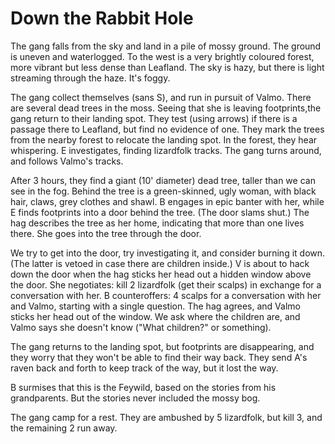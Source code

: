 # Down the Rabbit Hole

The gang falls from the sky and land in a pile of mossy ground.
The ground is uneven and waterlogged.
To the west is a very brightly coloured forest, more vibrant but less dense than Leafland.
The sky is hazy, but there is light streaming through the haze.
It's foggy.

The gang collect themselves (sans S), and run in pursuit of Valmo.
There are several dead trees in the moss.
Seeing that she is leaving footprints,the gang return to their landing spot.
They test (using arrows) if there is a passage there to Leafland, but find no evidence of one.
They mark the trees from the nearby forest to relocate the landing spot.
In the forest, they hear whispering.
E investigates, finding lizardfolk tracks.
The gang turns around, and follows Valmo's tracks.

After 3 hours, they find a giant (10' diameter) dead tree, taller than we can see in the fog.
Behind the tree is a green-skinned, ugly woman, with black hair, claws, grey clothes and shawl.
B engages in epic banter with her, while E finds footprints into a door behind the tree.
(The door slams shut.)
The hag describes the tree as her home, indicating that more than one lives there.
She goes into the tree through the door.

We try to get into the door, try investigating it, and consider burning it down.
(The latter is vetoed in case there are children inside.)
V is about to hack down the door when the hag sticks her head out a hidden window above the door.
She negotiates: kill 2 lizardfolk (get their scalps) in exchange for a conversation with her.
B counteroffers: 4 scalps for a conversation with her and Valmo, starting with a single question.
The hag agrees, and Valmo sticks her head out of the window.
We ask where the children are, and Valmo says she doesn't know ("What children?" or something).

The gang returns to the landing spot, but footprints are disappearing,
and they worry that they won't be able to find their way back.
They send A's raven back and forth to keep track of the way, but it lost the way.

B surmises that this is the Feywild, based on the stories from his grandparents.
But the stories never included the mossy bog.

The gang camp for a rest.
They are ambushed by 5 lizardfolk, but kill 3, and the remaining 2 run away.

